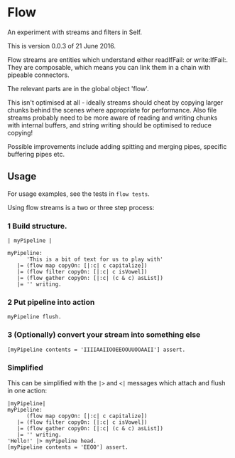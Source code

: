 # Flow
An experiment with streams and filters in Self.

This is version 0.0.3 of 21 June 2016.

Flow streams are entities which understand either readIfFail: or write:IfFail:. They are composable, which means you can link them in a chain with pipeable connectors. 

The relevant parts are in the global object 'flow'.

This isn't optimised at all - ideally streams should cheat by copying larger chunks behind the scenes where appropriate for performance. Also file streams probably need to be more aware of reading and writing chunks with internal buffers, and string writing should be optimised to reduce copying! 

Possible improvements include adding spitting and merging pipes, specific buffering pipes etc.

## Usage

For usage examples, see the tests in `flow tests`.

Using flow streams is a two or three step process:

### 1 Build structure.

``` 
| myPipeline |

myPipeline: 
      'This is a bit of text for us to play with'  
   |= (flow map copyOn: [|:c| c capitalize])
   |= (flow filter copyOn: [|:c| c isVowel])
   |= (flow gather copyOn: [|:c| (c & c) asList])
   |= '' writing.
```

### 2 Put pipeline into action

```
myPipeline flush.
```

### 3 (Optionally) convert your stream into something else

```
[myPipeline contents = 'IIIIAAIIOOEEOOUUOOAAII'] assert.
```

### Simplified

This can be simplified with the `|>` and `<|` messages which attach and flush in one action:

```
|myPipeline|
myPipeline:
      (flow map copyOn: [|:c| c capitalize])
   |= (flow filter copyOn: [|:c| c isVowel])
   |= (flow gather copyOn: [|:c| (c & c) asList])
   |= '' writing.
'Hello!' |> myPipeline head.
[myPipeline contents = 'EEOO'] assert.
```

